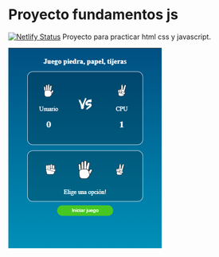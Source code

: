 # Proyecto fundamentos js
[![Netlify Status](https://api.netlify.com/api/v1/badges/b0168e33-931a-4c9a-b714-9156da005ed9/deploy-status)](https://app.netlify.com/sites/piedra-papel-tijeras-js/deploys)
Proyecto para practicar html css y javascript.

![](https://raw.githubusercontent.com/RafaelLozano/Piedra_papel_tijeras/master/cap/v2.png)
